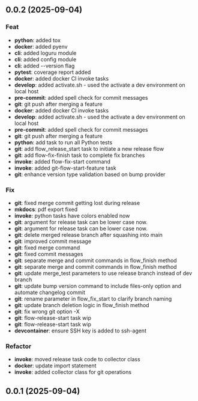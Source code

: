 ## 0.0.2 (2025-09-04)

### Feat

- **python**: added tox
- **docker**: added pyenv
- **cli**: added loguru module
- **cli**: added config module
- **cli**: added --version flag
- **pytest**: coverage report added
- **docker**: added docker CI invoke tasks
- **develop**: added activate.sh - used the activate a dev environment on local host
- **pre-commit**: added spell check for commit messages
- **git**: git push after merging a feature
- **docker**: added docker CI invoke tasks
- **develop**: added activate.sh - used the activate a dev environment on local host
- **pre-commit**: added spell check for commit messages
- **git**: git push after merging a feature
- **python**: add task to run all Python tests
- **git**: add flow_release_start task to initiate a new release flow
- **git**: add flow-fix-finish task to complete fix branches
- **invoke**: added flow-fix-start command
- **invoke**: added git-flow-start-feature task
- **git**: enhance version type validation based on bump provider

### Fix

- **git**: fixed merge commit getting lost during release
- **mkdocs**: pdf export fixed
- **invoke**: python tasks have colors enabled now
- **git**: argument for release task can be lower case now.
- **git**: argument for release task can be lower case now.
- **git**: delete merged release branch after squashing into main
- **git**: improved commit message
- **git**: fixed merge command
- **git**: fixed commit messages
- **git**: separate merge and commit commands in flow_finish method
- **git**: separate merge and commit commands in flow_finish method
- **git**: update merge_test parameters to use release branch instead of dev branch
- **git**: update bump version command to include files-only option and automate changelog commit
- **git**: rename parameter in flow_fix_start to clarify branch naming
- **git**: update branch deletion logic in flow_finish method
- **git**: fix wrong git option -X
- **git**: flow-release-start task wip
- **git**: flow-release-start task wip
- **devcontainer**: ensure SSH key is added to ssh-agent

### Refactor

- **invoke**: moved release task code to collector class
- **docker**: update import statement
- **invoke**: added collector class for git operations

## 0.0.1 (2025-09-04)
